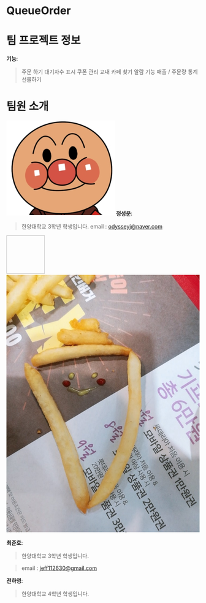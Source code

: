 # QueueOrder

# 팀 프로젝트 정보
**기능**:
> 주문 하기
> 대기자수 표시
> 쿠폰 관리
> 교내 카페 찾기
> 알람 기능
> 매출 / 주문량 통계
> 선물하기

# 팀원 소개
![alter character](./.Image/Hobbangman.jpg)
**정성운**:
> 한양대학교 3학년 학생입니다.
> email : odysseyj@naver.com

<img width = "100px" height = "100px"> ![alter character](./.Image/CJH_image.jpeg)</img>

**최준호**:
> 한양대학교 3학년 학생입니다.

> email : jeff112630@gmail.com

**전하영**:
> 한양대학교 4학년 학생입니다.
